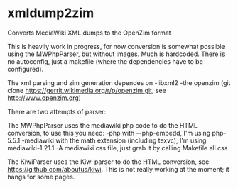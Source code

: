 xmldump2zim
===========

Converts MediaWiki XML dumps to the OpenZim format

This is heavily work in progress, for now conversion is somewhat possible using the MWPhpParser, but without images.
Much is hardcoded. There is no autoconfig, just a makefile (where the dependencies have to be configured).

The xml parsing and zim generation dependes on
-libxml2
-the openzim (git clone https://gerrit.wikimedia.org/r/p/openzim.git, see http://www.openzim.org)

There are two attempts of parser:

The MWPhpParser uses the mediawiki php code to do the HTML conversion, to use this you need:
-php with --php-embedd, I'm using php-5.5.1
-mediawiki with the math extension (including texvc), I'm using mediawiki-1.21.1
-A mediawiki css file, just grab it by calling Makefile all.css

The KiwiParser uses the Kiwi parser to do the HTML conversion, see https://github.com/aboutus/kiwi.
This is not really working at the moment; it hangs for some pages.
